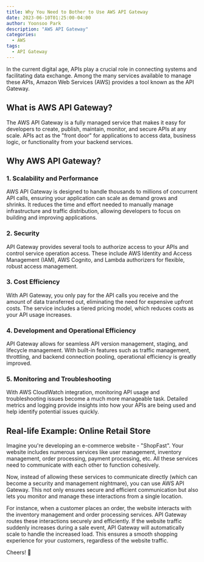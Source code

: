 ```yaml
---
title: Why You Need to Bother to Use AWS API Gateway
date: 2023-06-10T01:25:00-04:00
author: Yoonsoo Park
description: "AWS API Gateway"
categories:
  - AWS
tags:
  - API Gateway
---
```


In the current digital age, APIs play a crucial role in connecting systems and facilitating data exchange. Among the many services available to manage these APIs, Amazon Web Services (AWS) provides a tool known as the API Gateway. 

## What is AWS API Gateway?

The AWS API Gateway is a fully managed service that makes it easy for developers to create, publish, maintain, monitor, and secure APIs at any scale. APIs act as the "front door" for applications to access data, business logic, or functionality from your backend services. 

## Why AWS API Gateway?

### 1. Scalability and Performance

AWS API Gateway is designed to handle thousands to millions of concurrent API calls, ensuring your application can scale as demand grows and shrinks. It reduces the time and effort needed to manually manage infrastructure and traffic distribution, allowing developers to focus on building and improving applications.

### 2. Security

API Gateway provides several tools to authorize access to your APIs and control service operation access. These include AWS Identity and Access Management (IAM), AWS Cognito, and Lambda authorizers for flexible, robust access management. 

### 3. Cost Efficiency

With API Gateway, you only pay for the API calls you receive and the amount of data transferred out, eliminating the need for expensive upfront costs. The service includes a tiered pricing model, which reduces costs as your API usage increases.

### 4. Development and Operational Efficiency

API Gateway allows for seamless API version management, staging, and lifecycle management. With built-in features such as traffic management, throttling, and backend connection pooling, operational efficiency is greatly improved.

### 5. Monitoring and Troubleshooting

With AWS CloudWatch integration, monitoring API usage and troubleshooting issues become a much more manageable task. Detailed metrics and logging provide insights into how your APIs are being used and help identify potential issues quickly.

## Real-life Example: Online Retail Store

Imagine you're developing an e-commerce website - "ShopFast". Your website includes numerous services like user management, inventory management, order processing, payment processing, etc. All these services need to communicate with each other to function cohesively.

Now, instead of allowing these services to communicate directly (which can become a security and management nightmare), you can use AWS API Gateway. This not only ensures secure and efficient communication but also lets you monitor and manage these interactions from a single location.

For instance, when a customer places an order, the website interacts with the inventory management and order processing services. API Gateway routes these interactions securely and efficiently. If the website traffic suddenly increases during a sale event, API Gateway will automatically scale to handle the increased load. This ensures a smooth shopping experience for your customers, regardless of the website traffic.


Cheers! 🍺
